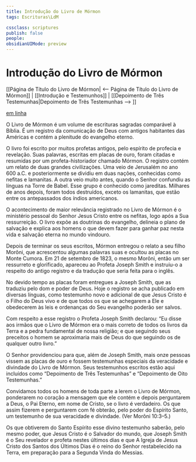 ```yaml
---
title: Introdução do Livro de Mórmon
tags: Escrituras\LdM

cssclass: scriptures
publish: false
people:
obsidianUIMode: preview
---
```


# Introdução do Livro de Mórmon
[[Página de Título do Livro de Mórmon| <-- Página de Título do Livro de Mórmon]] | [[Introdução e Testemunhos]] | [[Depoimento de Três Testemunhas|Depoimento de Três Testemunhas --> ]]

[em linha](https://www.churchofjesuschrist.org/study/scriptures/bofm/introduction?lang=por)

O Livro de Mórmon é um volume de escrituras sagradas comparável à Bíblia. É um registro da comunicação de Deus com antigos habitantes das Américas e contém a plenitude do evangelho eterno.

O livro foi escrito por muitos profetas antigos, pelo espírito de profecia e revelação. Suas palavras, escritas em placas de ouro, foram citadas e resumidas por um profeta-historiador chamado Mórmon. O registro contém um relato de duas grandes civilizações. Uma veio de Jerusalém no ano 600 a.C. e posteriormente se dividiu em duas nações, conhecidas como nefitas e lamanitas. A outra veio muito antes, quando o Senhor confundiu as línguas na Torre de Babel. Esse grupo é conhecido como jareditas. Milhares de anos depois, foram todos destruídos, exceto os lamanitas, que estão entre os antepassados dos índios americanos.

O acontecimento de maior relevância registrado no Livro de Mórmon é o ministério pessoal do Senhor Jesus Cristo entre os nefitas, logo após a Sua ressurreição. O livro expõe as doutrinas do evangelho, delineia o plano de salvação e explica aos homens o que devem fazer para ganhar paz nesta vida e salvação eterna no mundo vindouro.

Depois de terminar os seus escritos, Mórmon entregou o relato a seu filho Morôni, que acrescentou algumas palavras suas e ocultou as placas no Monte Cumora. Em 21 de setembro de 1823, o mesmo Morôni, então um ser ressurreto e glorificado, apareceu ao Profeta Joseph Smith e instruiu-o a respeito do antigo registro e da tradução que seria feita para o inglês.

No devido tempo as placas foram entregues a Joseph Smith, que as traduziu pelo dom e poder de Deus. Hoje o registro se acha publicado em diversas línguas, como testemunho novo e adicional de que Jesus Cristo é o Filho do Deus vivo e de que todos os que se achegarem a Ele e obedecerem às leis e ordenanças do Seu evangelho poderão ser salvos.

Com respeito a esse registro o Profeta Joseph Smith declarou: “Eu disse aos irmãos que o Livro de Mórmon era o mais correto de todos os livros da Terra e a pedra fundamental de nossa religião; e que seguindo seus preceitos o homem se aproximaria mais de Deus do que seguindo os de qualquer outro livro.”

O Senhor providenciou para que, além de Joseph Smith, mais onze pessoas vissem as placas de ouro e fossem testemunhas especiais da veracidade e divindade do Livro de Mórmon. Seus testemunhos escritos estão aqui incluídos como “Depoimento de Três Testemunhas” e “Depoimento de Oito Testemunhas.”

Convidamos todos os homens de toda parte a lerem o Livro de Mórmon, ponderarem no coração a mensagem que ele contém e depois perguntarem a Deus, o Pai Eterno, em nome de Cristo, se o livro é verdadeiro. Os que assim fizerem e perguntarem com fé obterão, pelo poder do Espírito Santo, um testemunho de sua veracidade e divindade. (Ver Morôni 10:3–5.)

Os que obtiverem do Santo Espírito esse divino testemunho saberão, pelo mesmo poder, que Jesus Cristo é o Salvador do mundo, que Joseph Smith é o Seu revelador e profeta nestes últimos dias e que A Igreja de Jesus Cristo dos Santos dos Últimos Dias é o reino do Senhor restabelecido na Terra, em preparação para a Segunda Vinda do Messias.

